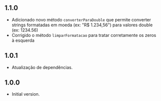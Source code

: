 ## 1.1.0

- Adicionado novo método `converterParaDouble` que permite converter strings formatadas em moeda (ex: "R$ 1.234,56") para valores double (ex: 1234.56)
- Corrigido o método `limparFormatacao` para tratar corretamente os zeros à esquerda

## 1.0.1

- Atualização de dependências.

## 1.0.0

- Initial version.
